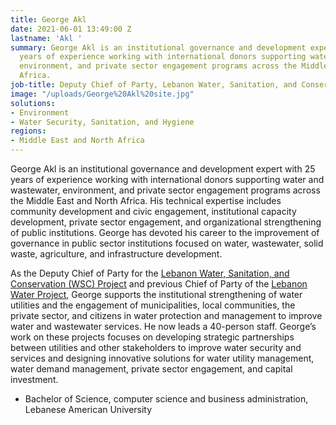 ```yaml
---
title: George Akl
date: 2021-06-01 13:49:00 Z
lastname: 'Akl '
summary: George Akl is an institutional governance and development expert with 25
  years of experience working with international donors supporting water and wastewater,
  environment, and private sector engagement programs across the Middle East and North
  Africa.
job-title: Deputy Chief of Party, Lebanon Water, Sanitation, and Conservation Project
image: "/uploads/George%20Akl%20site.jpg"
solutions:
- Environment
- Water Security, Sanitation, and Hygiene
regions:
- Middle East and North Africa
---
```


George Akl is an institutional governance and development expert with 25 years of experience working with international donors supporting water and wastewater, environment, and private sector engagement programs across the Middle East and North Africa. His technical expertise includes community development and civic engagement, institutional capacity development, private sector engagement, and organizational strengthening of public institutions. George has devoted his career to the improvement of governance in public sector institutions focused on water, wastewater, solid waste, agriculture, and infrastructure development. 

As the Deputy Chief of Party for the [Lebanon Water, Sanitation, and Conservation (WSC) Project](https://www.dai.com/our-work/projects/lebanon-water-sanitation-and-conservation-wsc-project) and previous Chief of Party of the [Lebanon Water Project](https://www.dai.com/our-work/projects/lebanon-water-project-lwp), George supports the institutional strengthening of water utilities and the engagement of municipalities, local communities, the private sector, and citizens in water protection and management to improve water and wastewater services. He now leads a 40-person staff. George’s work on these projects focuses on developing strategic partnerships between utilities and other stakeholders to improve water security and services and designing innovative solutions for water utility management, water demand management, private sector engagement, and capital investment. 

* Bachelor of Science, computer science and business administration, Lebanese American University